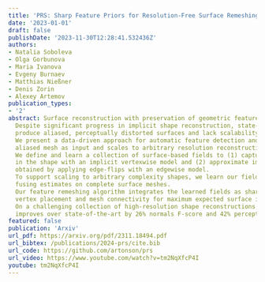 ```yaml
---
title: 'PRS: Sharp Feature Priors for Resolution-Free Surface Remeshing'
date: '2023-01-01'
draft: false
publishDate: '2023-11-30T12:28:41.532436Z'
authors:
- Natalia Soboleva
- Olga Gorbunova
- Maria Ivanova
- Evgeny Burnaev
- Matthias Nießner
- Denis Zorin
- Alexey Artemov
publication_types:
- '2'
abstract: Surface reconstruction with preservation of geometric features is a challenging computer vision task. 
  Despite significant progress in implicit shape reconstruction, state-of-the-art mesh extraction methods often 
  produce aliased, perceptually distorted surfaces and lack scalability to high-resolution 3D shapes. 
  We present a data-driven approach for automatic feature detection and remeshing that requires only a coarse, 
  aliased mesh as input and scales to arbitrary resolution reconstructions. 
  We define and learn a collection of surface-based fields to (1) capture sharp geometric features 
  in the shape with an implicit vertexwise model and (2) approximate improvements in normals alignment 
  obtained by applying edge-flips with an edgewise model. 
  To support scaling to arbitrary complexity shapes, we learn our fields using local triangulated patches, 
  fusing estimates on complete surface meshes.
  Our feature remeshing algorithm integrates the learned fields as sharp feature priors and optimizes 
  vertex placement and mesh connectivity for maximum expected surface improvement.
  On a challenging collection of high-resolution shape reconstructions in the ABC dataset, our algorithm 
  improves over state-of-the-art by 26% normals F-score and 42% perceptual RMSEv. 
featured: false
publication: 'Arxiv'
url_pdf: https://arxiv.org/pdf/2311.18494.pdf
url_bibtex: /publications/2024-prs/cite.bib
url_code: https://github.com/artonson/prs
url_video: https://www.youtube.com/watch?v=tm2NqXfcP4I
youtube: tm2NqXfcP4I
---
```



